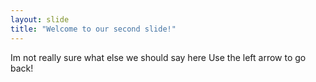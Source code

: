 ```yaml
---
layout: slide
title: "Welcome to our second slide!"
---
```

Im not really sure what else we should say here
Use the left arrow to go back!
